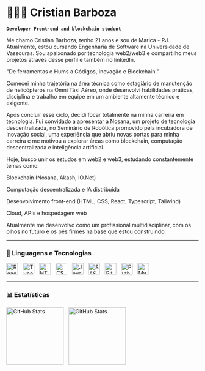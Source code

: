 # 👨🏼‍💻 Cristian Barboza

**`Developer Front-end and blockchain student`**

Me chamo Cristian Barboza, tenho 21 anos e sou de Marica - RJ. Atualmente, estou cursando Engenharia de Software na Universidade de Vassouras. Sou apaixonado por tecnologia web2/web3 e compartilho meus projetos através desse perfil e também no linkedIn.

"De ferramentas e Hums a Códigos, Inovação e Blockchain."

Comecei minha trajetória na área técnica como estagiário de manutenção de helicópteros na Omni Táxi Aéreo, onde desenvolvi habilidades práticas, disciplina e trabalho em equipe em um ambiente altamente técnico e exigente.

Após concluir esse ciclo, decidi focar totalmente na minha carreira em tecnologia. Fui convidado a apresentar a Nosana, um projeto de tecnologia descentralizada, no Seminário de Robótica promovido pela incubadora de inovação social, uma experiência que abriu novas portas para minha carreira e me motivou a explorar áreas como blockchain, computação descentralizada e inteligência artificial.

Hoje, busco unir os estudos em web2 e web3, estudando constantemente temas como:

Blockchain (Nosana, Akash, IO.Net)

Computação descentralizada e IA distribuída

Desenvolvimento front-end (HTML, CSS, React, Typescript, Tailwind)

Cloud, APIs e hospedagem web

Atualmente me desenvolvo como um profissional multidisciplinar, com os olhos no futuro e os pés firmes na base que estou construindo.


---

### 🤖 Linguagens e Tecnologias

<img 
    align="left" 
    alt="ReactJS" 
    title="ReactJS"
    width="30px" 
    style="padding-right: 10px;" 
    src="https://cdn.jsdelivr.net/gh/devicons/devicon@latest/icons/react/react-original.svg" 
/>

<img 
    align="left" 
    alt="TypeScript" 
    title="TypeScript"
    width="30px" 
    style="padding-right: 10px;" 
    src="https://cdn.jsdelivr.net/gh/devicons/devicon@latest/icons/typescript/typescript-original.svg" 
/>

<img 
    align="left" 
    alt="HTML"
    title="HTML" 
    width="30px" 
    style="padding-right: 10px;" 
    src="https://cdn.jsdelivr.net/gh/devicons/devicon@latest/icons/html5/html5-original.svg" 
/>

<img 
    align="left" 
    alt="CSS" 
    title="CSS"
    width="30px" 
    style="padding-right: 10px;" 
    src="https://cdn.jsdelivr.net/gh/devicons/devicon@latest/icons/css3/css3-original.svg" 
/>
<img 
    align="left" 
    alt="JavaScript" 
    title="JavaScript"
    width="30px" 
    style="padding-right: 10px;" 
    src="https://cdn.jsdelivr.net/gh/devicons/devicon@latest/icons/javascript/javascript-original.svg" 
/>

<img 
    align="left" 
    alt="SASS" 
    title="SASS"
    width="30px" 
    style="padding-right: 10px;" 
    src="https://cdn.jsdelivr.net/gh/devicons/devicon@latest/icons/sass/sass-original.svg" 
/>

<img 
    align="left" 
    alt="Git" 
    title="Git"
    width="30px" 
    style="padding-right: 10px;" 
    src="https://cdn.jsdelivr.net/gh/devicons/devicon@latest/icons/git/git-original.svg" 
/>

<img 
    align="left" 
    alt="Python" 
    title="Python"
    width="30px" 
    style="padding-right: 10px;" 
    src="https://cdn.jsdelivr.net/gh/devicons/devicon@latest/icons/python/python-original.svg" 
/>

<img 
    align="left" 
    alt="Mysql" 
    title="Mysql"
    width="30px" 
    style="padding-right: 10px;" 
    src="https://cdn.jsdelivr.net/gh/devicons/devicon@latest/icons/mysql/mysql-original.svg" 
/>

<br/>
<br/>

---

### 📊 Estatísticas

<p>
  <img 
    align="left" 
    alt="GitHub Stats" 
    height="150" 
    style="padding-right: 10px;" 
    src="https://github-readme-stats.vercel.app/api?username=CristianSbarboza&show_icons=true&theme=tokyonight&include_all_commits=true&locale=pt-br" 
  />

<img 
      align="left" 
      alt="GitHub Stats" 
      height="150" 
      src="https://github-readme-stats.vercel.app/api/top-langs/?username=CristianSbarboza&theme=tokyonight&layout=compact&custom_title=Tecnologias&langs_count=9" 
  />

</p>

